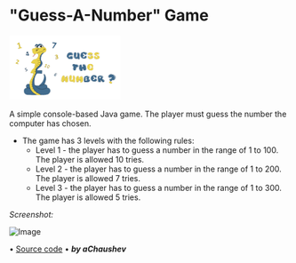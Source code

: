 # "Guess-A-Number" Game
<img alt="Image" width="200px" src="assets/images/GuessANumber-Pic.png"></img>

A simple console-based Java game.
Тhe player must guess the number the computer has chosen.
* The game has 3 levels with the following rules:
  - Level 1 - the player has to guess a number in the range of 1 to 100. The player is allowed 10 tries.
  - Level 2 -  the player has to guess a number in the range of 1 to 200. The player is allowed 7 tries.
  - Level 3 -  the player has to guess a number in the range of 1 to 300. The player is allowed 5 tries.
  
 *Screenshot:*
 
<img alt="Image" width="400px" src="assets/images/GuessANumber – Screenshot.png"></img>

• [Source code](https://github.com/aChaushev/GuessANumberBy_aChaushev/blob/main/GuessANumber.java)
• ***by aChaushev***